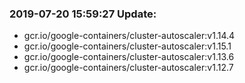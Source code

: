 ### 2019-07-20 15:59:27 Update:

- gcr.io/google-containers/cluster-autoscaler:v1.14.4
- gcr.io/google-containers/cluster-autoscaler:v1.15.1
- gcr.io/google-containers/cluster-autoscaler:v1.13.6
- gcr.io/google-containers/cluster-autoscaler:v1.12.7
